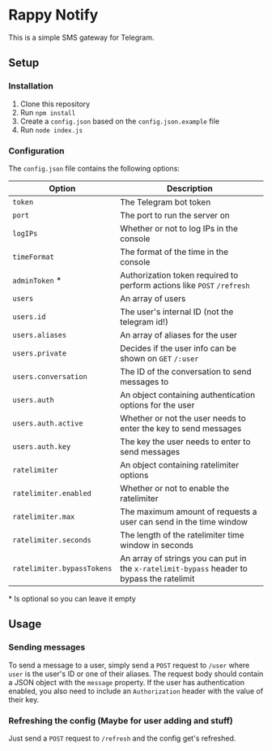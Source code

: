 # Rappy Notify
This is a simple SMS gateway for Telegram.

## Setup

### Installation

1. Clone this repository
2. Run `npm install`
3. Create a `config.json` based on the `config.json.example` file
4. Run `node index.js`

### Configuration

The `config.json` file contains the following options:

| Option | Description |
| --- | --- |
| `token` | The Telegram bot token |
| `port` | The port to run the server on |
| `logIPs` | Whether or not to log IPs in the console |
| `timeFormat` | The format of the time in the console |
| `adminToken` * | Authorization token required to perform actions like `POST` `/refresh` |
| `users` | An array of users |
| `users.id` | The user's internal ID (not the telegram id!) |
| `users.aliases` | An array of aliases for the user |
| `users.private` | Decides if the user info can be shown on `GET` `/:user` |
| `users.conversation` | The ID of the conversation to send messages to |
| `users.auth` | An object containing authentication options for the user |
| `users.auth.active` | Whether or not the user needs to enter the key to send messages |
| `users.auth.key` | The key the user needs to enter to send messages |
| `ratelimiter` | An object containing ratelimiter options |
| `ratelimiter.enabled` | Whether or not to enable the ratelimiter |
| `ratelimiter.max` | The maximum amount of requests a user can send in the time window |
| `ratelimiter.seconds` | The length of the ratelimiter time window in seconds |
| `ratelimiter.bypassTokens` | An array of strings you can put in the `x-ratelimit-bypass` header to bypass the ratelimit |

\* Is optional so you can leave it empty 
## Usage

### Sending messages
To send a message to a user, simply send a `POST` request to `/user` where `user` is the user's ID or one of their aliases. The request body should contain a JSON object with the `message` property. If the user has authentication enabled, you also need to include an `Authorization` header with the value of their key.

### Refreshing the config (Maybe for user adding and stuff)
Just send a `POST` request to `/refresh` and the config get's refreshed.